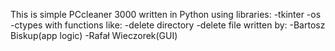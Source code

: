 This is simple PCcleaner 3000 written in Python using libraries:
-tkinter
-os
-ctypes
with functions like:
-delete directory
-delete file
written by:
-Bartosz Biskup(app logic)
-Rafał Wieczorek(GUI)